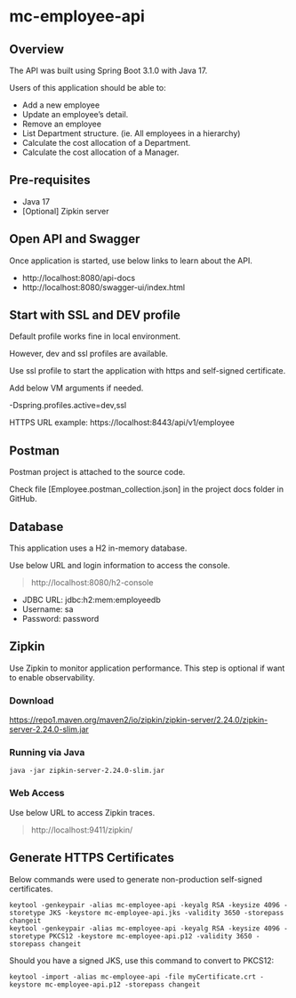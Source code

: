 # mc-employee-api

## Overview
The API was built using Spring Boot 3.1.0 with Java 17.

Users of this application should be able to:

- Add a new employee
- Update an employee’s detail.
- Remove an employee
- List Department structure. (ie. All employees in a hierarchy)
- Calculate the cost allocation of a Department.
- Calculate the cost allocation of a Manager. 

## Pre-requisites

- Java 17
- [Optional] Zipkin server

## Open API and Swagger

Once application is started, use below links to learn about the API.

- http://localhost:8080/api-docs
- http://localhost:8080/swagger-ui/index.html


## Start with SSL and DEV profile

Default profile works fine in local environment.

However, dev and ssl profiles are available. 

Use ssl profile to start the application with https and self-signed certificate.

Add below VM arguments if needed.

-Dspring.profiles.active=dev,ssl

HTTPS URL example: https://localhost:8443/api/v1/employee

## Postman

Postman project is attached to the source code.

Check file [Employee.postman_collection.json] in the project docs folder in GitHub.

## Database

This application uses a H2 in-memory database.

Use below URL and login information to access the console.

> http://localhost:8080/h2-console

- JDBC URL: jdbc:h2:mem:employeedb
- Username: sa
- Password: password

## Zipkin

Use Zipkin to monitor application performance. This step is optional if want to enable observability.

### Download

https://repo1.maven.org/maven2/io/zipkin/zipkin-server/2.24.0/zipkin-server-2.24.0-slim.jar

### Running via Java

```shell
java -jar zipkin-server-2.24.0-slim.jar
```

### Web Access

Use below URL to access Zipkin traces.

> http://localhost:9411/zipkin/

## Generate HTTPS Certificates
Below commands were used to generate non-production self-signed certificates.

```shell
keytool -genkeypair -alias mc-employee-api -keyalg RSA -keysize 4096 -storetype JKS -keystore mc-employee-api.jks -validity 3650 -storepass changeit
keytool -genkeypair -alias mc-employee-api -keyalg RSA -keysize 4096 -storetype PKCS12 -keystore mc-employee-api.p12 -validity 3650 -storepass changeit
```

Should you have a signed JKS, use this command to convert to PKCS12:

```shell
keytool -import -alias mc-employee-api -file myCertificate.crt -keystore mc-employee-api.p12 -storepass changeit
```